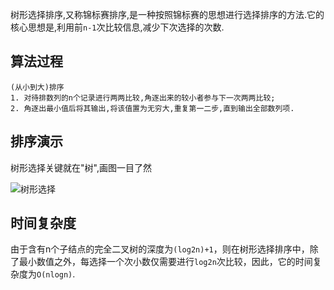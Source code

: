 树形选择排序,又称锦标赛排序,是一种按照锦标赛的思想进行选择排序的方法.它的核心思想是,利用前`n-1`次比较信息,减少下次选择的次数.

## 算法过程

```
(从小到大)排序
1. 对待排数列的n个记录进行两两比较,角逐出来的较小者参与下一次两两比较;
2. 角逐出最小值后将其输出,将该值置为无穷大,重复第一二步,直到输出全部数列项.
```



## 排序演示

树形选择关键就在"树",画图一目了然

![树形选择](https://gitee.com/ljf52007/note/raw/master/interview/interview_Q/Algorithm_Q.assets/%E6%A0%91%E5%BD%A2%E9%80%89%E6%8B%A9.png)



## 时间复杂度

由于含有n个子结点的完全二叉树的深度为`(log2n)+1`，则在树形选择排序中，除了最小数值之外，每选择一个次小数仅需要进行`log2n`次比较，因此，它的时间复杂度为`O(nlogn)`.